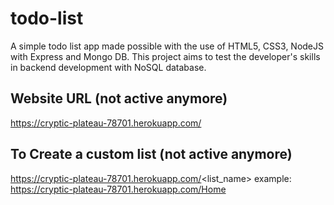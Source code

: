 # todo-list
A simple todo list app made possible with the use of HTML5, CSS3, NodeJS with Express and Mongo DB. This project aims to test the developer's skills in backend development with NoSQL database.  

## Website URL (not active anymore)
https://cryptic-plateau-78701.herokuapp.com/

## To Create a custom list (not active anymore)
https://cryptic-plateau-78701.herokuapp.com/<list_name> example: https://cryptic-plateau-78701.herokuapp.com/Home



